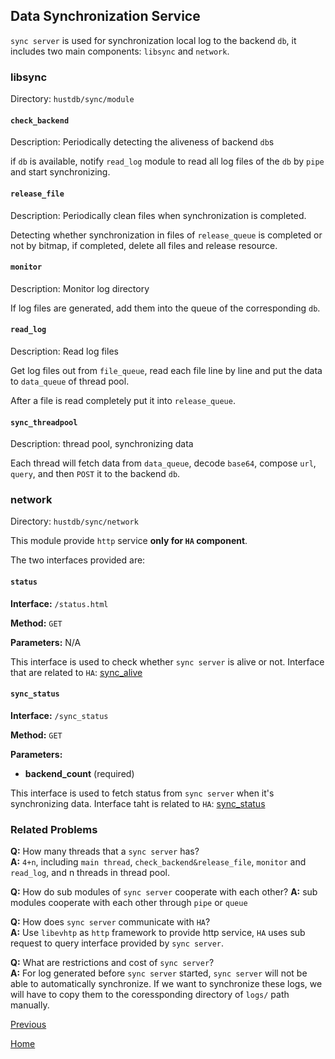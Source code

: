 Data Synchronization Service
--

`sync server` is used for synchronization local log to the backend `db`, it includes two main components: `libsync` and `network`.

### libsync ###

Directory: `hustdb/sync/module` 
#### `check_backend` ####

Description: Periodically detecting the aliveness of backend `db`s

if `db` is available, notify `read_log` module to read all log files of the `db` by `pipe` and start synchronizing.

#### `release_file` ####

Description: Periodically clean files when synchronization is completed.

Detecting whether synchronization in files of `release_queue` is completed or not by bitmap, if completed, delete all files and release resource.

#### `monitor` ####

Description: Monitor log directory

If log files are generated, add them into the queue of the corresponding `db`.

#### `read_log` ####

Description: Read log files

Get log files out from `file_queue`, read each file line by line and put the data to `data_queue` of thread pool.

After a file is read completely put it into `release_queue`.

#### `sync_threadpool` ####

Description: thread pool, synchronizing data

Each thread will fetch data from `data_queue`, decode `base64`, compose `url`, `query`, and then `POST` it to the backend `db`.

### network ###

Directory: `hustdb/sync/network`

This module provide `http` service **only for `HA` component**.

The two interfaces provided are:

#### `status` ####

**Interface:** `/status.html`

**Method:** `GET`

**Parameters:** N/A 

This interface is used to check whether `sync server` is alive or not.
Interface that are related to `HA`: [sync_alive](../../api/ha/sync_alive.md)

#### `sync_status` ####

**Interface:** `/sync_status`

**Method:** `GET`

**Parameters:** 

*  **backend_count** (required)  

This interface is used to fetch status from `sync server` when it's synchronizing data.
Interface taht is related to `HA`: [sync_status](../../api/ha/sync_status.md)

### Related Problems ###

**Q:**	How many threads that a `sync server` has?  
**A:**	 `4+n`, including `main thread`, `check_backend&release_file`, `monitor` and `read_log`, and n threads in thread pool. 

**Q:**  How do sub modules of `sync server` cooperate with each other? 
**A:**  sub modules cooperate with each other through `pipe` or `queue`

**Q:**  How does `sync server` communicate with `HA`?  
**A:**  Use `libevhtp` as `http` framework to provide http service, `HA` uses sub request to query interface provided by `sync server`.

**Q:**  What are restrictions and cost of `sync server`?  
**A:**  For log generated before `sync server` started, `sync server` will not be able to automatically synchronize. If we want to synchronize these logs, we will have to copy them to the coressponding directory of `logs/` path manually.

[Previous](../ha.md)

[Home](../../index.md)






